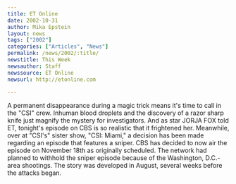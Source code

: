 ```yaml
---
title: ET Online
date: 2002-10-31
author: Mika Epstein
layout: news
tags: ["2002"]
categories: ["Articles", "News"]
permalink: /news/2002/:title/
newstitle: This Week  
newsauthor: Staff  
newssource: ET Online  
newsurl: http://etonline.com  

---
```


A permanent disappearance during a magic trick means it's time to call in the "CSI" crew. Inhuman blood droplets and the discovery of a razor sharp knife just magnify the mystery for investigators. And as star JORJA FOX told ET, tonight's episode on CBS is so realistic that it frightened her. Meanwhile, over at "CSI's" sister show, "CSI: Miami," a decision has been made regarding an episode that features a sniper. CBS has decided to now air the episode on November 18th as originally scheduled. The network had planned to withhold the sniper episode because of the Washington, D.C.-area shootings. The story was developed in August, several weeks before the attacks began.  
